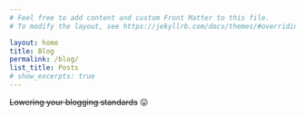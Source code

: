 ```yaml
---
# Feel free to add content and custom Front Matter to this file.
# To modify the layout, see https://jekyllrb.com/docs/themes/#overriding-theme-defaults

layout: home
title: Blog
permalink: /blog/
list_title: Posts
# show_excerpts: true
---
```


~~Lowering your blogging standards~~ :stuck_out_tongue:  